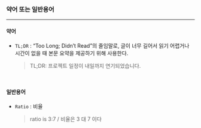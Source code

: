 ### 약어 또는 일반용어
---
#### 약어
- ``TL;DR`` : “Too Long; Didn’t Read”의 줄임말로, 글이 너무 길어서 읽기 어렵거나 시간이 없을 때 본문 요약을 제공하기 위해 사용한다.
    > TL;DR: 프로젝트 일정이 내일까지 연기되었습니다.

<br>

#### 일반용어
- ``Ratio`` : 비율
    > ratio is  3:7 / 비율은 3 대 7 이다